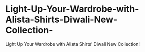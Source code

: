 # Light-Up-Your-Wardrobe-with-Alista-Shirts-Diwali-New-Collection-
Light Up Your Wardrobe with Alista Shirts’ Diwali New Collection!
